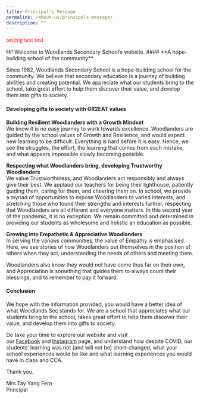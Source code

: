 ```yaml
---
title: Principal's Message
permalink: /about-us/principals-message/
description: ""
---
```

<style type="text/css">  
@import url('https://fonts.googleapis.com/css2?family=Open+Sans&display=swap');  
	
.test {font-family: 'Open Sans', sans-serif !important; color: #ff0000;}
</style>

<p class="test">testing test test </p>
Hi! Welcome to Woodlands Secondary School’s website. 
#### **A hope-building school of the community**

Since 1982, Woodlands Secondary School is a hope-building school for the community. We believe that secondary education is a journey of building abilities and creating potential. We appreciate what our students bring to the school, take great effort to help them discover their value, and develop them into gifts to society.

#### **Developing gifts to society with GR2EAT values**

**Building Resilient Woodlanders with a Growth Mindset**  
We know it is no easy journey to work towards excellence. Woodlanders are guided by the school values of Growth and Resilience, and would expect new learning to be difficult. Everything is hard before it is easy. Hence, we see the struggles, the effort, the learning that comes from each mistake, and what appears impossible slowly becoming possible.

**Respecting what Woodlanders bring, developing Trustworthy Woodlanders**  
We value Trustworthiness, and Woodlanders act responsibly and always give their best. We applaud our teachers for being their lighthouse, patiently guiding them, caring for them, and cheering them on. In school, we provide a myriad of opportunities to expose Woodlanders to varied interests, and stretching those who found their strengths and interests further, respecting that Woodlanders are all different and everyone matters. In this second year of the pandemic, it is no exception. We remain committed and determined in providing our students as wholesome and holistic an education as possible.

**Growing into Empathetic & Appreciative Woodlanders**  
In serving the various communities, the value of Empathy is emphasised. Here, we see stories of how Woodlanders put themselves in the position of others when they act, understanding the needs of others and meeting them.

Woodlanders also know they would not have come thus far on their own, and Appreciation is something that guides them to always count their blessings, and to remember to pay it forward.

#### **Conclusion**

We hope with the information provided, you would have a better idea of what Woodlands Sec stands for. We are a school that appreciates what our students bring to the school, takes great effort to help them discover their value, and develop them into gifts to society.

Do take your time to explore our website and visit our [Facebook](https://www.facebook.com/woodlandssecsch) and [Instagram](https://www.instagram.com/woodlandssec/) page, and understand how despite COVID, our students’ learning was not (and will not be) short-changed, what your school experiences would be like and what learning experiences you would have in class and CCA.

Thank you.

Mrs Tay Yang Fern    
Principal